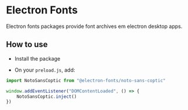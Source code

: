 # Electron Fonts

Electron fonts packages provide font archives em electron desktop apps.

## How to use

* Install the package

* On your `preload.js`, add:

```ts
import NotoSansCoptic from "@electron-fonts/noto-sans-coptic"

window.addEventListener("DOMContentLoaded", () => {
    NotoSansCoptic.inject()
})
```